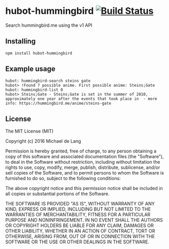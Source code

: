 # hubot-hummingbird [![Build Status](https://travis-ci.org/Oipo/hubot-hummingbird.svg?branch=master)](https://travis-ci.org/Oipo/hubot-hummingbird)
Search hummingbird.me using the v1 API

## Installing
`npm install hubot-hummingbird`

## Example usage
```
hubot: hummingbird-search steins gate
hubot> !Found 7 possible anime. First possible anime: Steins;Gate
hubot: hummingbird-list 0
hubot> Steins;Gate - Steins;Gate is set in the summer of 2010, approximately one year after the events that took place in  - more info: https://hummingbird.me/anime/steins-gate
```
    
## License
The MIT License (MIT)

Copyright (c) 2016 Michael de Lang

Permission is hereby granted, free of charge, to any person obtaining a copy of this software and associated documentation files (the "Software"), to deal in the Software without restriction, including without limitation the rights to use, copy, modify, merge, publish, distribute, sublicense, and/or sell copies of the Software, and to permit persons to whom the Software is furnished to do so, subject to the following conditions:

The above copyright notice and this permission notice shall be included in all copies or substantial portions of the Software.

THE SOFTWARE IS PROVIDED "AS IS", WITHOUT WARRANTY OF ANY KIND, EXPRESS OR IMPLIED, INCLUDING BUT NOT LIMITED TO THE WARRANTIES OF MERCHANTABILITY, FITNESS FOR A PARTICULAR PURPOSE AND NONINFRINGEMENT. IN NO EVENT SHALL THE AUTHORS OR COPYRIGHT HOLDERS BE LIABLE FOR ANY CLAIM, DAMAGES OR OTHER LIABILITY, WHETHER IN AN ACTION OF CONTRACT, TORT OR OTHERWISE, ARISING FROM, OUT OF OR IN CONNECTION WITH THE SOFTWARE OR THE USE OR OTHER DEALINGS IN THE SOFTWARE.
